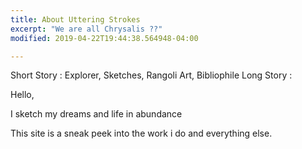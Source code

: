```yaml
---
title: About Uttering Strokes
excerpt: "We are all Chrysalis ??"
modified: 2019-04-22T19:44:38.564948-04:00

---
```

Short Story :
      Explorer, Sketches, Rangoli Art, Bibliophile
Long Story :

Hello,

I sketch my dreams and life in abundance

This site is a sneak peek into the work i do and everything else.
